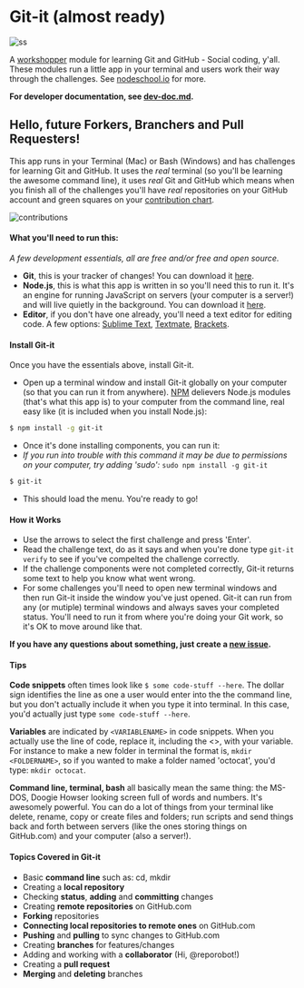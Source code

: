 # Git-it (almost ready)

![ss](https://raw2.github.com/jlord/git-it/master/git-it-ss.png) 

A [workshopper](https://github.com/rvagg/workshopper) module for learning Git and GitHub - Social coding, y'all. These modules run a little app in your terminal and users work their way through the challenges. See [nodeschool.io](http://nodeschool.io) for more.

**For developer documentation, see [dev-doc.md](#).**

## Hello, future Forkers, Branchers and Pull Requesters! 

This app runs in your Terminal (Mac) or Bash (Windows) and has challenges for learning Git and GitHub. It uses the _real_ terminal (so you'll be learning the awesome command line), it uses _real_ Git and GitHub which means when you finish all of the challenges you'll have _real_ repositories on your GitHub account and green squares on your [contribution chart](https://github.com/blog/1360-introducing-contributions).

![contributions](https://raw2.github.com/jlord/git-it/master/ghcc.png)

#### What you'll need to run this:

_A few development essentials, all are free and/or free and open source._

- **Git**, this is your tracker of changes! You can download it [here](http://git-scm.com/downloads).
- **Node.js**, this is what this app is written in so you'll need this to run it. It's an engine for running JavaScript on servers (your computer is a server!) and will live quietly in the background. You can download it [here](http://nodejs.org/download/).
- **Editor**, if you don't have one already, you'll need a text editor for editing code. A few options: [Sublime Text](http://www.sublimetext.com/2), [Textmate](http://macromates.com/download), [Brackets](http://brackets.io/).

#### Install Git-it

Once you have the essentials above, install Git-it. 

- Open up a terminal window and install Git-it globally on your computer (so that you can run it from anywhere). [NPM](http://www.npmjs.org) delievers Node.js modules (that's what this app is) to your computer from the command line, real easy like (it is included when you install Node.js):

```bash
$ npm install -g git-it
```
- Once it's done installing components, you can run it:
- _If you run into trouble with this command it may be due to permissions on your computer, try adding 'sudo':_ `sudo npm install -g git-it`

```bash
$ git-it
```
- This should load the menu. You're ready to go! 

#### How it Works

- Use the arrows to select the first challenge and press 'Enter'. 
- Read the challenge text, do as it says and when you're done type `git-it verify` to see if you've compelted the challenge correctly.
- If the challenge components were not completed correctly, Git-it returns some text to help you know what went wrong.
- For some challenges you'll need to open new terminal windows and then run Git-it inside the window you've just opened. Git-it can run from any  (or mutiple) terminal windows and always saves your completed status. You'll need to run it from where you're doing your Git work, so it's OK to move around like that.

**If you have any questions about something, just create a [new issue](https://github.com/jlord/git-it/issues/new).**

#### Tips

**Code snippets** often times look like `$ some code-stuff --here`. The dollar sign identifies the line as one a user would enter into the the command line, but you don't actually include it when you type it into terminal. In this case, you'd actually just type `some code-stuff --here`.

**Variables** are indicated by `<VARIABLENAME>` in code snippets. When you actually use the line of code, replace it, including the <>, with your variable. For instance to make a new folder in terminal the format is, `mkdir <FOLDERNAME>`, so if you wanted to make a folder named 'octocat', you'd type: `mkdir octocat`.

**Command line, terminal, bash** all basically mean the same thing: the MS-DOS, Doogie Howser looking screen full of words and numbers. It's awesomely powerful. You can do a lot of things from your terminal like delete, rename, copy or create files and folders; run scripts and send things back and forth between servers (like the ones storing things on GitHub.com) and your computer (also a server!).


#### Topics Covered in Git-it

- Basic **command line** such as: cd, mkdir
- Creating a **local repository**
- Checking **status**, **adding** and **committing** changes
- Creating **remote repositories** on GitHub.com
- **Forking** repositories
- **Connecting local repositories to remote ones** on GitHub.com
- **Pushing** and **pulling** to sync changes to GitHub.com
- Creating **branches** for features/changes
- Adding and working with a **collaborator** (Hi, @reporobot!)
- Creating a **pull request**
- **Merging** and **deleting** branches
